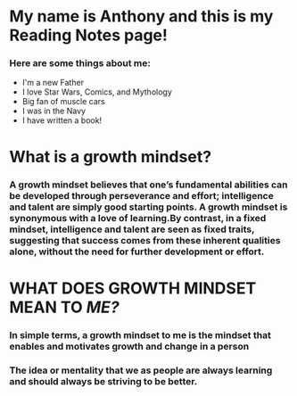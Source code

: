 # My name is Anthony and this is my Reading Notes page! 
### Here are some things about me:
* I'm a new Father 
* I love Star Wars, Comics, and Mythology 
* Big fan of muscle cars
* I was in the Navy 
* I have written a book! 

# What is a growth mindset?
### A growth mindset believes that one’s fundamental abilities can be developed through perseverance and effort; intelligence and talent are simply good starting points. A growth mindset is synonymous with a love of learning.By contrast, in a fixed mindset, intelligence and talent are seen as fixed traits, suggesting that success comes from these inherent qualities alone, without the need for further development or effort.

# WHAT DOES GROWTH MINDSET MEAN TO *ME?*
### In simple terms, a growth mindset to me is the mindset that enables and motivates growth and change in a person 
### The idea or mentality that we as people are always learning and should always be striving to be better. 

